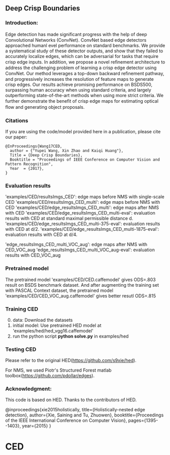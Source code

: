 ## Deep Crisp Boundaries

### Introduction:


Edge detection has made signiﬁcant progress with the help of deep Convolutional Networks (ConvNet). ConvNet based edge detectors approached humanl evel performance on standard benchmarks. We provide a systematical study of these detector outputs, and show that they failed to accurately localize edges, which can be adversarial for tasks that require crisp edge inputs. In addition, we propose a novel reﬁnement architecture to address the challenging problem of learning a crisp edge detector using ConvNet. Our method leverages a top-down backward reﬁnement pathway, and progressively increases the resolution of feature maps to generate crisp edges. Our results achieve promising performance on BSDS500, surpassing human accuracy when using standard criteria, and largely outperforming state-of-the-art methods when using more strict criteria. We further demonstrate the beneﬁt of crisp edge maps for estimating optical ﬂow and generating object proposals.


### Citations

If you are using the code/model provided here in a publication, please cite our paper:

    @InProceedings{Wang17CED,
      author = {"Yupei Wang, Xin Zhao and Kaiqi Huang"},
      Title = {Deep Crisp Boundaries},
      Booktitle = "Proceedings of IEEE Conference on Computer Vision and Pattern Recognition",
      Year  = {2017},
    }

### Evaluation results
'examples/CED/resultsImgs_CED': edge maps before NMS with single-scale CED
'examples/CED/resultsImgs_CED_multi': edge maps before NMS with CED
'examples/CED/edge_resultsImgs_CED_multi': edge maps after NMS with CED
'examples/CED/edge_resultsImgs_CED_multi-eval': evaluation results with CED at standard maximal permissible distance d.
'examples/CED/edge_resultsImgs_CED_multi-375-eval': evaluation results with CED at d/2.
'examples/CED/edge_resultsImgs_CED_multi-1875-eval': evaluation results with CED at d/4.

'edge_resultsImgs_CED_multi_VOC_aug': edge maps after NMS with CED_VOC_aug
'edge_resultsImgs_CED_multi_VOC_aug-eval': evaluation results with CED_VOC_aug

  
### Pretrained model

 The pretrained model 'examples/CED/CED.caffemodel' gives ODS=.803 result on BSDS benchmark dataset. And after augmenting the training set with PASCAL Context dataset, the pretrained model 'examples/CED/CED_VOC_aug.caffemodel' gives better resutl ODS=.815


### Training CED
 0. data: Download the datasets
 0. initial model: Use pretrained HED model at 'examples/hed/hed_vgg16.caffemodel'
 0. run the python script **python solve.py** in examples/hed

### Testing CED
Please refer to the original HED(https://github.com/s9xie/hed).
 
For NMS, we used Piotr's Structured Forest matlab toolbox(https://github.com/pdollar/edges). 


### Acknowledgment: 
This code is based on HED. Thanks to the contributors of HED.

@inproceedings{xie2015holistically,
  title={Holistically-nested edge detection},
  author={Xie, Saining and Tu, Zhuowen},
  booktitle={Proceedings of the IEEE International Conference on Computer Vision},
  pages={1395--1403},
  year={2015}
}


# CED
